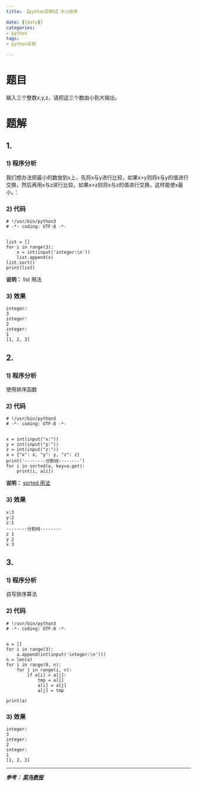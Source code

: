 ```yaml
---
title: 【python实例5】大小排序

date: {{date}}
categories:
- python
tags:
- python实例

---
```

# 题目
输入三个整数x,y,z，请把这三个数由小到大输出。

# 题解
## 1.
### 1) 程序分析
我们想办法把最小的数放到x上，先将x与y进行比较，如果x>y则将x与y的值进行交换，然后再用x与z进行比较，如果x>z则将x与z的值进行交换，这样能使x最小。：

### 2) 代码

```
# !/usr/bin/python3
# -*- coding: UTF-8 -*-


list = []
for i in range(3):
    x = int(input('integer:\n'))
    list.append(x)
list.sort()
print(list)

```
**说明：** list 用法

### 3) 效果
```
integer:
3
integer:
2
integer:
1
[1, 2, 3]
```
## 2.
### 1) 程序分析
使用排序函数

### 2) 代码

```
# !/usr/bin/python3
# -*- coding: UTF-8 -*-


x = int(input("x:"))
y = int(input("y:"))
z = int(input("z:"))
a = {"x": x, "y": y, "z": z}
print('--------分割线--------')
for i in sorted(a, key=a.get):
    print(i, a[i])

```
**说明：** [sorted 用法](https://www.runoob.com/python/python-func-sorted.html)

### 3) 效果
```
x:3
y:2
z:1
--------分割线--------
z 1
y 2
x 3
```

## 3.
### 1) 程序分析
自写排序算法

### 2) 代码

```
# !/usr/bin/python3
# -*- coding: UTF-8 -*-


a = []
for i in range(3):
    a.append(int(input('integer:\n')))
n = len(a)
for i in range(0, n):
    for j in range(i, n):
        if a[i] > a[j]:
            tmp = a[i]
            a[i] = a[j]
            a[j] = tmp

print(a)

```

### 3) 效果
```
integer:
3
integer:
2
integer:
1
[1, 2, 3]
```

---
***参考：
[菜鸟教程](https://www.runoob.com/python/python-100-examples.html)***
